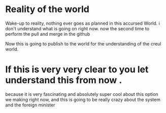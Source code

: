 # Reality of the world
Wake-up to reality, nothing ever goes as planned in this accursed World.
i don't understand what is going on right now.
now the second time to perform the pull and merge in the github

Now this is going to publish to the world for the understanding of the creul world.

# If this is very very clear to you let understand this from now .
because it is very fascinating and absolutely super cool about this option we making right now, and this is going to be really crazy about the system and the foreign minister